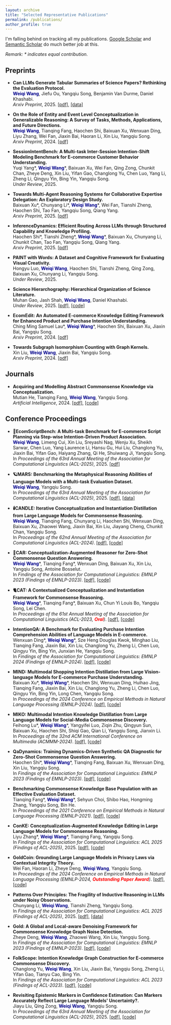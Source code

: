 ```yaml
---
layout: archive
title: "Selected Representative Publications"
permalink: /publications/
author_profile: true
---
```


I'm falling behind on tracking all my publications. [Google Scholar](https://scholar.google.com/citations?hl=en-US&user=ZKgZ7jEAAAAJ) and [Semantic Scholar](https://www.semanticscholar.org/author/1587728690) do much better job at this.

*Remark: \* indicates equal contribution.*

## Preprints
- **Can LLMs Generate Tabular Summaries of Science Papers? Rethinking the Evaluation Protocol.**\
<span style="color:darkblue">**Weiqi Wang**</span>, Jiefu Ou, Yangqiu Song, Benjamin Van Durme, Daniel Khashabi.\
*Arxiv Preprint*, 2025. [[pdf]](https://arxiv.org/pdf/2504.10284), [[data]](https://github.com/JHU-CLSP/arXiv2Table)

- **On the Role of Entity and Event Level Conceptualization in Generalizable Reasoning: A Survey of Tasks, Methods, Applications, and Future Directions.**\
<span style="color:darkblue">**Weiqi Wang**</span>, Tianqing Fang, Haochen Shi, Baixuan Xu, Wenxuan Ding, Liyu Zhang, Wei Fan, Jiaxin Bai, Haoran Li, Xin Liu, Yangqiu Song.\
*Arxiv Preprint*, 2024. [[pdf]](https://arxiv.org/pdf/2406.10885)

- **SessionIntentBench: A Multi-task Inter-Session Intention-Shift Modeling Benchmark for E-commerce Customer Behavior Understanding.**\
Yuqi Yang\*, <span style="color:darkblue">**Weiqi Wang**</span>\*, Baixuan Xu, Wei Fan, Qing Zong, Chunkit Chan, Zheye Deng, Xin Liu, Yifan Gao, Changlong Yu, Chen Luo, Yang Li, Zheng Li, Qingyu Yin, Bing Yin, Yangqiu Song.\
*Under Review*, 2025.

- **Towards Multi-Agent Reasoning Systems for Collaborative Expertise Delegation: An Exploratory Design Study.**\
Baixuan Xu\*, Chunyang Li\*, <span style="color:darkblue">**Weiqi Wang**</span>\*, Wei Fan, Tianshi Zheng, Haochen Shi, Tao Fan, Yangqiu Song, Qiang Yang.\
*Arxiv Preprint*, 2025. [[pdf]](https://www.arxiv.org/pdf/2505.07313)

- **InferenceDynamics: Efficient Routing Across LLMs through Structured Capability and Knowledge Profiling.**\
Haochen Shi\*, Tianshi Zheng\*, <span style="color:darkblue">**Weiqi Wang**</span>\*, Baixuan Xu, Chunyang Li, Chunkit Chan, Tao Fan, Yangqiu Song, Qiang Yang.\
*Arxiv Preprint*, 2025. [[pdf]](https://arxiv.org/pdf/2505.16303)

- **PAINT with Words: A Dataset and Cognitive Framework for Evaluating Visual Creativity.**\
Hongyu Luo, <span style="color:darkblue">**Weiqi Wang**</span>, Haochen Shi, Tianshi Zheng, Qing Zong, Baixuan Xu, Chunyang Li, Yangqiu Song.\
*Under Review*, 2025.

- **Science Hierarchography: Hierarchical Organization of Science Literature.**\
Muhan Gao, Jash Shah, <span style="color:darkblue">**Weiqi Wang**</span>, Daniel Khashabi.\
*Under Review*, 2025. [[pdf]](https://arxiv.org/pdf/2504.13834), [[code]](https://github.com/JHU-CLSP/science-cartography)

- **EcomEdit: An Automated E-commerce Knowledge Editing Framework for Enhanced Product and Purchase Intention Understanding.**\
Ching Ming Samuel Lau\*, <span style="color:darkblue">**Weiqi Wang**</span>\*, Haochen Shi, Baixuan Xu, Jiaxin Bai, Yangqiu Song.\
*Arxiv Preprint*, 2024. [[pdf]](https://arxiv.org/pdf/2410.14276)

- **Towards Subgraph Isomorphism Counting with Graph Kernels.**\
Xin Liu, <span style="color:darkblue">**Weiqi Wang**</span>, Jiaxin Bai, Yangqiu Song.\
*Arxiv Preprint*, 2024. [[pdf]](https://arxiv.org/pdf/2405.07497)

## Journals
- **Acquiring and Modelling Abstract Commonsense Knowledge via Conceptualization.**\
Mutian He, Tianqing Fang, <span style="color:darkblue">**Weiqi Wang**</span>, Yangqiu Song.\
*Artificial Intelligence*, 2024. [[pdf]](https://doi.org/10.1016/j.artint.2024.104149), [[code]](https://github.com/HKUST-KnowComp/atomic-conceptualization)

## Conference Proceedings
- **📜EcomScriptBench: A Multi-task Benchmark for E-commerce Script Planning via Step-wise Intention-Driven Product Association.**\
<span style="color:darkblue">**Weiqi Wang**</span>, Limeng Cui, Xin Liu, Sreyashi Nag, Wenju Xu, Sheikh Sarwar, Chen Luo, Yang Laurence Li, Hansu Gu, Hui Liu, Changlong Yu, Jiaxin Bai, Yifan Gao, Haiyang Zhang, Qi He, Shuiwang Ji, Yangqiu Song.\
In *Proceedings of the 63rd Annual Meeting of the Association for Computational Linguistics (ACL-2025)*, 2025. [[pdf]](https://arxiv.org/pdf/2505.15196)

- **🪐MARS: Benchmarking the Metaphysical Reasoning Abilities of Language Models with a Multi-task Evaluation Dataset.**\
<span style="color:darkblue">**Weiqi Wang**</span>, Yangqiu Song.\
In *Proceedings of the 63rd Annual Meeting of the Association for Computational Linguistics (ACL-2025)*, 2025. [[pdf]](https://arxiv.org/pdf/2406.02106), [[data]](https://github.com/HKUST-KnowComp/MARS)

- **🕯️CANDLE: Iterative Conceptualization and Instantiation Distillation from Large Language Models for Commonsense Reasoning.**\
<span style="color:darkblue">**Weiqi Wang**</span>, Tianqing Fang, Chunyang Li, Haochen Shi, Wenxuan Ding, Baixuan Xu, Zhaowei Wang, Jiaxin Bai, Xin Liu, Jiayang Cheng, Chunkit Chan, Yangqiu Song.\
In *Proceedings of the 62nd Annual Meeting of the Association for Computational Linguistics (ACL-2024)*. [[pdf]](https://aclanthology.org/2024.acl-long.128.pdf), [[code]](https://github.com/HKUST-KnowComp/CANDLE)

- **🚗CAR: Conceptualization-Augmented Reasoner for Zero-Shot Commonsense Question Answering.**\
<span style="color:darkblue">**Weiqi Wang**</span>\*, Tianqing Fang\*, Wenxuan Ding, Baixuan Xu, Xin Liu, Yangqiu Song, Antoine Bosselut.\
In *Findings of the Association for Computational Linguistics: EMNLP 2023 (Findings of EMNLP-2023)*. [[pdf]](https://aclanthology.org/2023.findings-emnlp.902.pdf), [[code]](https://github.com/HKUST-KnowComp/CAR)

- **🐈CAT: A Contextualized Conceptualization and Instantiation Framework for Commonsense Reasoning.**\
<span style="color:darkblue">**Weiqi Wang**</span>\*, Tianqing Fang\*, Baixuan Xu, Chun Yi Louis Bo, Yangqiu Song, Lei Chen.\
In *Proceedings of the 61st Annual Meeting of the Association for Computational Linguistics (ACL-2023, <span style="color:red">**Oral**</span>)*. [[pdf]](https://aclanthology.org/2023.acl-long.733.pdf), [[code]](https://github.com/HKUST-KnowComp/CAT)

- **IntentionQA: A Benchmark for Evaluating Purchase Intention Comprehension Abilities of Language Models in E-commerce.**\
Wenxuan Ding\*, <span style="color:darkblue">**Weiqi Wang**</span>\*, Sze Heng Douglas Kwok, Minghao Liu, Tianqing Fang, Jiaxin Bai, Xin Liu, Changlong Yu, Zheng Li, Chen Luo, Qingyu Yin, Bing Yin, Junxian He, Yangqiu Song.\
In *Findings of the Association for Computational Linguistics: EMNLP 2024 (Findings of EMNLP-2024)*. [[pdf]](https://aclanthology.org/2024.findings-emnlp.123.pdf), [[code]](https://github.com/HKUST-KnowComp/IntentionQA)

- **MIND: Multimodal Shopping Intention Distillation from Large Vision-language Models for E-commerce Purchase Understanding.**\
Baixuan Xu\*, <span style="color:darkblue">**Weiqi Wang**</span>\*, Haochen Shi, Wenxuan Ding, Huihao Jing, Tianqing Fang, Jiaxin Bai, Xin Liu, Changlong Yu, Zheng Li, Chen Luo, Qingyu Yin, Bing Yin, Long Chen, Yangqiu Song.\
In *Proceedings of the 2024 Conference on Empirical Methods in Natural Language Processing (EMNLP-2024)*. [[pdf]](https://aclanthology.org/2024.emnlp-main.446.pdf), [[code]](https://github.com/HKUST-KnowComp/MIND_Distillation)

- **MIKO: Multimodal Intention Knowledge Distillation from Large Language Models for Social-Media Commonsense Discovery.**\
Feihong Lu\*, <span style="color:darkblue">**Weiqi Wang**</span>\*, Yangyifei Luo, Ziqin Zhu, Qingyun Sun, Baixuan Xu, Haochen Shi, Shiqi Gao, Qian Li, Yangqiu Song, Jianxin Li.\
In *Proceedings of the 32nd ACM International Conference on Multimedia (ACMMM-2024)*. [[pdf]](https://dl.acm.org/doi/pdf/10.1145/3664647.3681339), [[code]](https://github.com/RingBDStack/Miko)

- **QaDynamics: Training Dynamics-Driven Synthetic QA Diagnostic for Zero-Shot Commonsense Question Answering.**\
Haochen Shi\*, <span style="color:darkblue">**Weiqi Wang**</span>\*, Tianqing Fang, Baixuan Xu, Wenxuan Ding, Xin Liu, Yangqiu Song.\
In *Findings of the Association for Computational Linguistics: EMNLP 2023 (Findings of EMNLP-2023)*. [[pdf]](https://aclanthology.org/2023.findings-emnlp.1023.pdf), [[code]](https://github.com/HKUST-KnowComp/QaDynamics)

- **Benchmarking Commonsense Knowledge Base Population with an Effective Evaluation Dataset.**\
Tianqing Fang\*, <span style="color:darkblue">**Weiqi Wang**</span>\*, Sehyun Choi, Shibo Hao, Hongming Zhang, Yangqiu Song, Bin He.\
In *Proceedings of the 2021 Conference on Empirical Methods in Natural Language Processing (EMNLP-2021)*. [[pdf]](https://aclanthology.org/2021.emnlp-main.705.pdf), [[code]](https://github.com/HKUST-KnowComp/CSKB-Population)

- **ConKE: Conceptualization-Augmented Knowledge Editing in Large Language Models for Commonsense Reasoning.**\
Liyu Zhang\*, <span style="color:darkblue">**Weiqi Wang**</span>\*, Tianqing Fang, Yangqiu Song.\
In *Findings of the Association for Computational Linguistics: ACL 2025 (Findings of ACL-2025)*, 2025. [[pdf]](https://arxiv.org/pdf/2412.11418), [[code]](https://github.com/HKUST-KnowComp/ConKE)

- **GoldCoin: Grounding Large Language Models in Privacy Laws via Contextual Integrity Theory.**\
Wei Fan, Haoran Li, Zheye Deng, <span style="color:darkblue">**Weiqi Wang**</span>, Yangqiu Song.\
In *Proceedings of the 2024 Conference on Empirical Methods in Natural Language Processing (EMNLP-2024, <span style="color:red">**Outstanding Paper Award**</span>)*. [[pdf]](https://aclanthology.org/2024.emnlp-main.195.pdf), [[code]](https://github.com/HKUST-KnowComp/GoldCoin)

- **Patterns Over Principles: The Fragility of Inductive Reasoning in LLMs under Noisy Observations.**\
Chunyang Li, <span style="color:darkblue">**Weiqi Wang**</span>, Tianshi Zheng, Yangqiu Song.\
In *Findings of the Association for Computational Linguistics: ACL 2025 (Findings of ACL-2025)*, 2025. [[pdf]](https://arxiv.org/pdf/2502.16169), [[data]](https://github.com/lcy2723/Robust-Rule-Induction)

- **Gold: A Global and Local-aware Denoising Framework for Commonsense Knowledge Graph Noise Detection.**\
Zheye Deng, <span style="color:darkblue">**Weiqi Wang**</span>, Zhaowei Wang, Xin Liu, Yangqiu Song.\
In *Findings of the Association for Computational Linguistics: EMNLP 2023 (Findings of EMNLP-2023)*. [[pdf]](https://aclanthology.org/2023.findings-emnlp.232.pdf), [[code]](https://github.com/HKUST-KnowComp/GOLD)

- **FolkScope: Intention Knowledge Graph Construction for E-commerce Commonsense Discovery.**\
Changlong Yu, <span style="color:darkblue">**Weiqi Wang**</span>, Xin Liu, Jiaxin Bai, Yangqiu Song, Zheng Li, Yifan Gao, Tianyu Cao, Bing Yin.\
In *Findings of the Association for Computational Linguistics: ACL 2023 (Findings of ACL-2023)*. [[pdf]](https://aclanthology.org/2023.findings-acl.76.pdf), [[code]](https://github.com/HKUST-KnowComp/FolkScope)

- **Revisiting Epistemic Markers in Confidence Estimation: Can Markers Accurately Reflect Large Language Models' Uncertainty?.**\
Jiayu Liu, Qing Zong, <span style="color:darkblue">**Weiqi Wang**</span>, Yangqiu Song.\
In *Proceedings of the 63rd Annual Meeting of the Association for Computational Linguistics (ACL-2025)*, 2025. [[pdf]](https://arxiv.org/pdf/2505.24778), [[code]](https://github.com/HKUST-KnowComp/MarCon)
